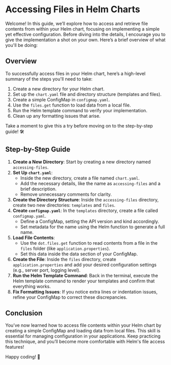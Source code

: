 # Accessing Files in Helm Charts

Welcome! In this guide, we’ll explore how to access and retrieve file contents from within your Helm chart, focusing on implementing a simple yet effective configuration. Before diving into the details, I encourage you to give the implementation a shot on your own. Here’s a brief overview of what you'll be doing:

## Overview

To successfully access files in your Helm chart, here’s a high-level summary of the steps you'll need to take:

1. Create a new directory for your Helm chart.
2. Set up the `chart.yaml` file and directory structure (templates and files).
3. Create a simple ConfigMap in `configmap.yaml`.
4. Use the `files.get` function to load data from a local file.
5. Run the Helm template command to verify your implementation.
6. Clean up any formatting issues that arise.

Take a moment to give this a try before moving on to the step-by-step guide! 🛠️

## Step-by-Step Guide

1. **Create a New Directory**: Start by creating a new directory named `accessing-files`.
2. **Set Up `chart.yaml`**:
   - Inside the new directory, create a file named `chart.yaml`.
   - Add the necessary details, like the name as `accessing-files` and a brief description.
   - Remove unnecessary comments for clarity.
3. **Create the Directory Structure**: Inside the `accessing-files` directory, create two new directories: `templates` and `files`.
4. **Create `configmap.yaml`**: In the `templates` directory, create a file called `configmap.yaml`.
   - Define a ConfigMap, setting the API version and kind accordingly.
   - Set metadata for the name using the Helm function to generate a full name.
5. **Load File Contents**:
   - Use the `dot.files.get` function to read contents from a file in the `files` folder (like `application.properties`).
   - Set this data inside the data section of your ConfigMap.
6. **Create the File**: Inside the `files` directory, create `application.properties` and add your desired configuration settings (e.g., server port, logging level).
7. **Run the Helm Template Command**: Back in the terminal, execute the Helm template command to render your templates and confirm that everything works.
8. **Fix Formatting Issues**: If you notice extra lines or indentation issues, refine your ConfigMap to correct these discrepancies.

## Conclusion

You’ve now learned how to access file contents within your Helm chart by creating a simple ConfigMap and loading data from local files. This skill is essential for managing configuration in your applications. Keep practicing this technique, and you’ll become more comfortable with Helm's file access features!

Happy coding! 🎉
